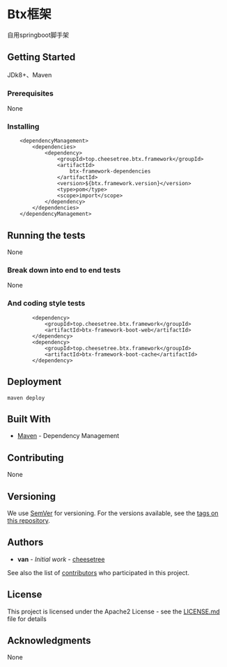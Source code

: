 # Btx框架

自用springboot脚手架


## Getting Started

JDk8+、Maven

### Prerequisites

None

### Installing

```
    <dependencyManagement>
        <dependencies>
            <dependency>
                <groupId>top.cheesetree.btx.framework</groupId>
                <artifactId>
                    btx-framework-dependencies
                </artifactId>
                <version>${btx.framework.version}</version>
                <type>pom</type>
                <scope>import</scope>
            </dependency>
        </dependencies>
    </dependencyManagement>
```

## Running the tests
None

### Break down into end to end tests

None
### And coding style tests

```
        <dependency>
            <groupId>top.cheesetree.btx.framework</groupId>
            <artifactId>btx-framework-boot-web</artifactId>
        </dependency>
        <dependency>
            <groupId>top.cheesetree.btx.framework</groupId>
            <artifactId>btx-framework-boot-cache</artifactId>
        </dependency>
```

## Deployment

```
maven deploy
```

## Built With

* [Maven](https://maven.apache.org/) - Dependency Management

## Contributing

None

## Versioning

We use [SemVer](http://semver.org/) for versioning. For the versions available, see the [tags on this repository](https://github.com/your/project/tags).

## Authors

* **van** - *Initial work* - [cheesetree](https://github.com/cheesetree)

See also the list of [contributors](https://github.com/cheesetree/btx-framework-root/contributors) who participated in this project.

## License

This project is licensed under the Apache2 License - see the [LICENSE.md](LICENSE.md) file for details

## Acknowledgments
None
